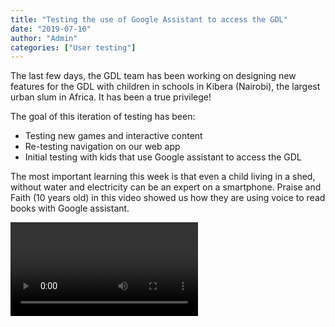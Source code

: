 ```yaml
---
title: "Testing the use of Google Assistant to access the GDL"
date: "2019-07-10"
author: "Admin"
categories: ["User testing"]
---
```


The last few days, the GDL team has been working on designing new features for the GDL with children in schools in Kibera (Nairobi), the largest urban slum in Africa. It has been a true privilege!

The goal of this iteration of testing has been:

- Testing new games and interactive content
- Re-testing navigation on our web app
- Initial testing with kids that use Google assistant to access the GDL

The most important learning this week is that even a child living in a shed, without water and electricity can be an expert on a smartphone. Praise and Faith (10 years old) in this video showed us how they are using voice to read books with Google assistant.

<video>
https://www.youtube.com/watch?v=RuTNHmMShUw
</video>
